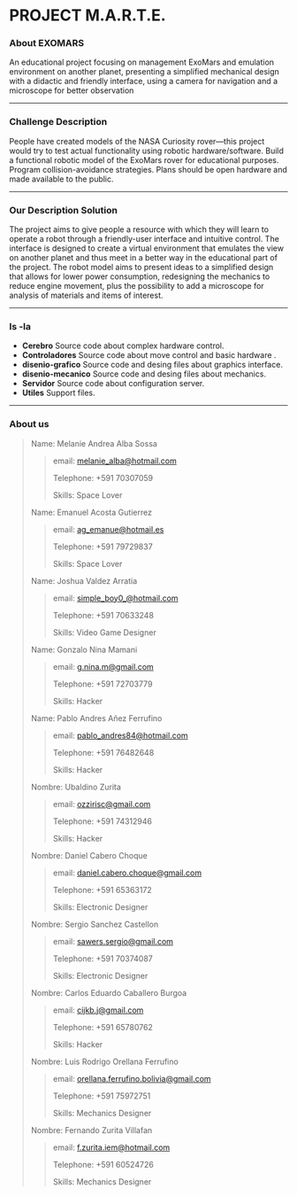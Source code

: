 # PROJECT M.A.R.T.E. #

### About EXOMARS  ###

An educational project focusing on management ExoMars and emulation environment on another planet, presenting a simplified mechanical design with a didactic and friendly interface, using a camera for navigation and a microscope for better observation 
***
### Challenge Description ###

People have created models of the NASA Curiosity rover—this project would try to test actual functionality using robotic hardware/software. Build a functional robotic model of the ExoMars rover for educational purposes. Program collision-avoidance strategies. Plans should be open hardware and made available to the public.

***
### Our Description Solution ###
The project aims to give people a resource with which they will learn to operate a robot through a friendly-user interface and intuitive control. The interface is designed to create a virtual environment that emulates the view on another planet and thus meet in a better way in the educational part of the project. The robot model aims to present ideas to a simplified design that allows for lower power consumption, redesigning the mechanics to reduce engine movement, plus the possibility to add a microscope for analysis of materials and items of interest.

***
### ls -la ###
+ **Cerebro**   Source code about complex hardware control.
+ **Controladores**  Source code about move control and basic hardware .
+ **disenio-grafico** Source code and desing files about graphics interface.
+ **disenio-mecanico** Source code and desing files about mechanics.
+ **Servidor**  Source code about configuration server.
+ **Utiles**    Support files.

***
### About us ###

> Name: Melanie Andrea Alba Sossa
> > email: melanie_alba@hotmail.com
> >
> > Telephone: +591 70307059
> >
> > Skills: Space Lover
>
> Name: Emanuel Acosta Gutierrez
> > email: ag_emanue@hotmail.es
> >
> > Telephone: +591 79729837
> >
> > Skills: Space Lover
> 
> Name: Joshua Valdez Arratia  
> > email: simple_boy0_@hotmail.com
> >
> > Telephone: +591 70633248
> >
> > Skills: Video Game Designer
>
> Name: Gonzalo Nina Mamani
> > email: g.nina.m@gmail.com
> >
> > Telephone: +591 72703779
> >
> > Skills: Hacker
>
> Name: Pablo Andres Añez Ferrufino
> > email: pablo_andres84@hotmail.com
> >
> > Telephone: +591 76482648
> >
> > Skills: Hacker
>
> Nombre: Ubaldino Zurita 
> > email: ozzirisc@gmail.com
> >
> > Telephone: +591 74312946
> >
> > Skills: Hacker
>
> Nombre: Daniel Cabero Choque
> > email: daniel.cabero.choque@gmail.com
> >
> > Telephone: +591 65363172
> >
> > Skills: Electronic Designer
>
> Nombre: Sergio Sanchez Castellon
> > email: sawers.sergio@gmail.com
> >
> > Telephone: +591 70374087
> >
> > Skills: Electronic Designer
>
> Nombre: Carlos Eduardo Caballero Burgoa
> > email: cijkb.j@gmail.com
> >
> > Telephone: +591 65780762
> >
> > Skills: Hacker
>
> Nombre: Luis Rodrigo Orellana Ferrufino
> > email: orellana.ferrufino.bolivia@gmail.com
> >
> > Telephone: +591 75972751
> >
> > Skills: Mechanics Designer
>
> Nombre: Fernando Zurita Villafan
> > email: f.zurita.iem@hotmail.com
> >
> > Telephone: +591 60524726
> >
> > Skills: Mechanics Designer
